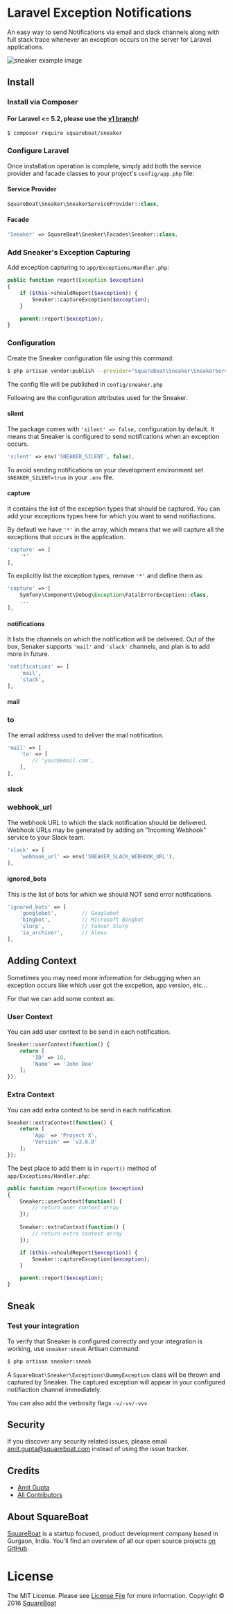 # Laravel Exception Notifications

An easy way to send Notifications via email and slack channels along with full stack trace whenever an exception occurs on the server for Laravel applications.

![sneaker example image](sneaker.png?raw=true "Sneaker")

## Install

### Install via Composer

#### For Laravel <= 5.2, please use the [v1 branch](https://github.com/squareboat/sneaker/tree/v1)!

```
$ composer require squareboat/sneaker
```

### Configure Laravel
Once installation operation is complete, simply add both the service provider and facade classes to your project's `config/app.php` file:

#### Service Provider

```php
SquareBoat\Sneaker\SneakerServiceProvider::class,
```

#### Facade

```php
'Sneaker' => SquareBoat\Sneaker\Facades\Sneaker::class,
```

### Add Sneaker's Exception Capturing
Add exception capturing to `app/Exceptions/Handler.php`:

```php
public function report(Exception $exception)
{
    if ($this->shouldReport($exception)) {
        Sneaker::captureException($exception);
    }

    parent::report($exception);
}
```

### Configuration

Create the Sneaker configuration file using this command:

```bash
$ php artisan vendor:publish --provider="SquareBoat\Sneaker\SneakerServiceProvider"
```

The config file will be published in `config/sneaker.php`

Following are the configuration attributes used for the Sneaker.

#### silent

The package comes with `'silent' => false,` configuration by default. It means that Sneaker is configured to send notifications when an exception occurs.

```php
'silent' => env('SNEAKER_SILENT', false),
```
To avoid sending notifications on your development environment set `SNEAKER_SILENT=true` in your `.env` file.

#### capture

It contains the list of the exception types that should be captured. You can add your exceptions types here for which you want to send notifiactions.

By defautl we have `'*'` in the array, which means that we will capture all the exceptions that occurs in the application.

```php
'capture' => [
    '*'
],
```

To explicitly list the exception types, remove `'*'` and define them as:

```php
'capture' => [
    Symfony\Component\Debug\Exception\FatalErrorException::class,
    ...
],
```

#### notifications

It lists the channels on which the notification will be delivered. Out of the box, Senaker supports `'mail'` and `'slack'` channels, and plan is to add more in future.

```bash
'notifications' => [
    'mail',
    'slack',
],
```

#### mail

### to
The email address used to deliver the mail notification.

```php
'mail' => [
    'to' => [
        // 'your@email.com',
    ],
],
```

#### slack

### webhook_url
The webhook URL to which the slack notification should be delivered. Webhook URLs may be generated by adding an "Incoming Webhook" service to your Slack team.

```php
'slack' => [
    'webhook_url' => env('SNEAKER_SLACK_WEBHOOK_URL'),
],
```

#### ignored_bots

This is the list of bots for which we should NOT send error notifications.

```php
'ignored_bots' => [
    'googlebot',        // Googlebot
    'bingbot',          // Microsoft Bingbot
    'slurp',            // Yahoo! Slurp
    'ia_archiver',      // Alexa
],
```

## Adding Context
Sometimes you may need more information for debugging when an exception occurs like which user got the excpetion, app version, etc...

For that we can add some context as:

### User Context
You can add user context to be send in each notification.

```php
Sneaker::userContext(function() {
    return [
        'ID' => 10,
        'Name' => 'John Doe'
    ];
});
```

### Extra Context
You can add extra context to be send in each notification.

```php
Sneaker::extraContext(function() {
    return [
        'App' => 'Project X',
        'Version' => 'v3.0.0'
    ];
});
```

The best place to add them is in `report()` method of `app/Exceptions/Handler.php`:

```php
public function report(Exception $exception)
{
    Sneaker::userContext(function() {
        // return user context array
    });
    
    Sneaker::extraContext(function() {
        // return extra context array
    });

    if ($this->shouldReport($exception)) {
        Sneaker::captureException($exception);
    }

    parent::report($exception);
}
```

## Sneak
### Test your integration
To verify that Sneaker is configured correctly and your integration is working, use `sneaker:sneak` Artisan command:

```bash
$ php artisan sneaker:sneak
```

A `SquareBoat\Sneaker\Exceptions\DummyException` class will be thrown and captured by Sneaker. The captured exception will appear in your configured notifiaction channel immediately.

You can also add the verbosity flags `-v/-vv/-vvv`.

## Security

If you discover any security related issues, please email amit.gupta@squareboat.com instead of using the issue tracker.

## Credits

- [Amit Gupta](https://github.com/akaamitgupta)
- [All Contributors](../../contributors)

## About SquareBoat

[SquareBoat](https://squareboat.com) is a startup focused, product development company based in Gurgaon, India. You'll find an overview of all our open source projects [on GitHub](https://github.com/squareboat).

# License

The MIT License. Please see [License File](LICENSE.md) for more information. Copyright © 2016 [SquareBoat](https://squareboat.com)
